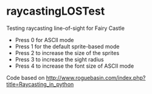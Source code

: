 # raycastingLOSTest
Testing raycasting line-of-sight for Fairy Castle

- Press 0 for ASCII mode 
- Press 1 for the default sprite-based mode 
- Press 2 to increase the size of the sprites 
- Press 3 to increase the sight radius 
- Press 4 to increase the font size of ASCII mode 

Code based on http://www.roguebasin.com/index.php?title=Raycasting_in_python
